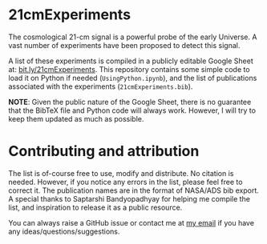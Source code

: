 # 21cmExperiments

The cosmological 21-cm signal is a powerful probe of the early Universe. A vast number of experiments have been proposed to detect this signal. 

A list of these experiments is compiled in a publicly editable Google Sheet at: [bit.ly/21cmExperiments](https://bit.ly/21cmExperiments). This repository contains some simple code to load it on Python if needed (`UsingPython.ipynb`), and the list of publications associated with the experiments (`21cmExperiments.bib`).

**NOTE**: Given the public nature of the Google Sheet, there is no guarantee that the BibTeX file and Python code will always work. However, I will try to keep them updated as much as possible.

# Contributing and attribution

The list is of-course free to use, modify and distribute. No citation is needed. However, if you notice any errors in the list, please feel free to correct it. The publication names are in the format of NASA/ADS bib export. A special thanks to Saptarshi Bandyopadhyay for helping me compile the list, and inspiration to release it as a public resource.

You can always raise a GitHub issue or contact me at [my email](mailto:jvd29@cam.ac.uk) if you have any ideas/questions/suggestions.